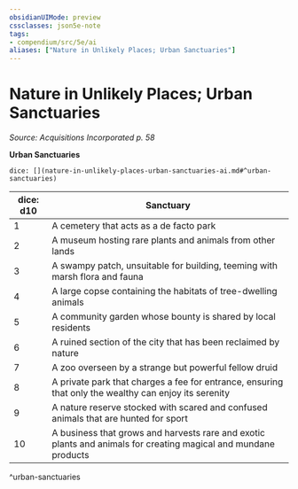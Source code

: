 ```yaml
---
obsidianUIMode: preview
cssclasses: json5e-note
tags:
- compendium/src/5e/ai
aliases: ["Nature in Unlikely Places; Urban Sanctuaries"]
---
```

# Nature in Unlikely Places; Urban Sanctuaries
*Source: Acquisitions Incorporated p. 58* 

**Urban Sanctuaries**

`dice: [](nature-in-unlikely-places-urban-sanctuaries-ai.md#^urban-sanctuaries)`

| dice: d10 | Sanctuary |
|-----------|-----------|
| 1 | A cemetery that acts as a de facto park |
| 2 | A museum hosting rare plants and animals from other lands |
| 3 | A swampy patch, unsuitable for building, teeming with marsh flora and fauna |
| 4 | A large copse containing the habitats of tree-dwelling animals |
| 5 | A community garden whose bounty is shared by local residents |
| 6 | A ruined section of the city that has been reclaimed by nature |
| 7 | A zoo overseen by a strange but powerful fellow druid |
| 8 | A private park that charges a fee for entrance, ensuring that only the wealthy can enjoy its serenity |
| 9 | A nature reserve stocked with scared and confused animals that are hunted for sport |
| 10 | A business that grows and harvests rare and exotic plants and animals for creating magical and mundane products |
^urban-sanctuaries